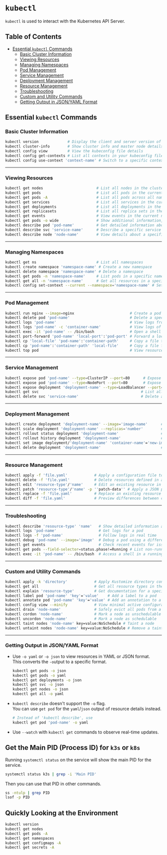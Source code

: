 # `kubectl`
`kubectl` is used to interact with the Kubernetes API Server.  

## Table of Contents
* [Essential `kubectl` Commands](#essential-kubectl-commands) 
    * [Basic Cluster Information](#basic-cluster-information) 
    * [Viewing Resources](#viewing-resources) 
    * [Managing Namespaces](#managing-namespaces) 
    * [Pod Management](#pod-management) 
    * [Service Management](#service-management) 
    * [Deployment Management](#deployment-management) 
    * [Resource Management](#resource-management) 
    * [Troubleshooting](#troubleshooting) 
    * [Custom and Utility Commands](#custom-and-utility-commands) 
    * [Getting Output in JSON/YAML Format](#getting-output-in-jsonyaml-format) 


## Essential `kubectl` Commands

### Basic Cluster Information
```bash
kubectl version             # Display the client and server version of Kubernetes
kubectl cluster-info        # Show cluster info and master node details
kubectl config view         # View the kubeconfig file details
kubectl config get-contexts # List all contexts in your kubeconfig file
kubectl config use-context 'context-name' # Switch to a specific context
```

---

### Viewing Resources
```bash
kubectl get nodes                        # List all nodes in the cluster
kubectl get pods                         # List all pods in the current namespace
kubectl get pods -A                      # List all pods across all namespaces
kubectl get services                     # List all services in the current namespace
kubectl get deployments                  # List all deployments in the current namespace
kubectl get replicasets                  # List all replica sets in the current namespace
kubectl get events                       # View events in the current namespace
kubectl get pods -o wide                 # Show additional information, such as node name
kubectl describe pod 'pod-name'          # Get detailed information about a specific pod
kubectl describe svc 'service-name'      # Describe a specific service
kubectl describe node 'node-name'        # View details about a specific node
```

---

### Managing Namespaces
```bash
kubectl get ns                           # List all namespaces
kubectl create namespace 'namespace-name' # Create a new namespace
kubectl delete namespace 'namespace-name' # Delete a namespace
kubectl get pods -n 'namespace-name'     # List pods in a specific namespace
kubectl get all -n 'namespace-name'      # Get all resources in a specific namespace
kubectl config set-context --current --namespace='namespace-name' # Set default namespace for context
```

---

### Pod Management
```bash
kubectl run nginx --image=nginx                         # Create a pod named "nginx" with an nginx container
kubectl delete pod 'pod-name'                           # Delete a specific pod
kubectl logs 'pod-name'                                 # View logs from a specific pod
kubectl logs 'pod-name' -c 'container-name'             # View logs of a specific container in a pod
kubectl exec -it 'pod-name' -- /bin/bash                # Open a shell inside a running pod
kubectl port-forward 'pod-name' 'local-port':'pod-port' # Forward a local port to a pod's port
kubectl cp 'local-file' 'pod-name':'container-path'     # Copy a file to a pod
kubectl cp 'pod-name':'container-path' 'local-file'     # Copy a file from a pod to local
kubectl top pod                                         # View resource usage (CPU/Memory) for pods
```

---

### Service Management
```bash
kubectl expose pod 'pod-name' --type=ClusterIP --port=80      # Expose a pod as a service with ClusterIP
kubectl expose pod 'pod-name' --type=NodePort --port=80       # Expose a pod as a service with NodePort
kubectl expose deployment 'deployment-name' --type=LoadBalancer --port=80 # Expose a deployment as LoadBalancer
kubectl get svc                                              # List all services in the namespace
kubectl delete svc 'service-name'                            # Delete a specific service
```

---

### Deployment Management
```bash
kubectl create deployment 'deployment-name' --image='image-name'      # Create a new deployment
kubectl scale deployment 'deployment-name' --replicas='number'        # Scale deployment to a specific number of replicas
kubectl rollout status deployment 'deployment-name'                   # Check rollout status of a deployment
kubectl rollout history deployment 'deployment-name'                  # View rollout history of a deployment
kubectl set image deployment/'deployment-name' 'container-name'='new-image' # Update container image
kubectl delete deployment 'deployment-name'                           # Delete a specific deployment
```

---

### Resource Management
```bash
kubectl apply -f 'file.yaml'            # Apply a configuration file to create or update resources
kubectl delete -f 'file.yaml'           # Delete resources defined in a configuration file
kubectl edit 'resource-type'/'name'     # Edit an existing resource in place
kubectl patch 'resource-type'/'name' -p ''patch-data'' # Apply a JSON patch to a resource
kubectl replace -f 'file.yaml'          # Replace an existing resource with a new configuration
kubectl diff -f 'file.yaml'             # Preview differences between current and updated configurations
```

---

### Troubleshooting
```bash
kubectl describe 'resource-type' 'name'   # Show detailed information about a resource
kubectl logs 'pod-name'                   # Get logs for a pod
kubectl logs -f 'pod-name'                # Follow logs in real time
kubectl debug 'pod-name' --image='image'  # Debug a pod using a different container image
kubectl get events                        # Check recent events for issues
kubectl get pods --field-selector=status.phase!=Running # List non-running pods
kubectl exec -it 'pod-name' -- /bin/bash  # Access a shell in a running pod
```

---

### Custom and Utility Commands
```bash
kubectl apply -k 'directory'            # Apply Kustomize directory configurations
kubectl get all                         # Get all resource types in the namespace
kubectl explain 'resource-type'         # Get documentation for a specific resource type
kubectl label pod 'pod-name' 'key'='value'    # Add a label to a pod
kubectl annotate pod 'pod-name' 'key'='value' # Add an annotation to a pod
kubectl config view --minify            # View minimal active configuration details
kubectl drain 'node-name'               # Safely evict all pods from a node
kubectl cordon 'node-name'              # Mark a node as unschedulable
kubectl uncordon 'node-name'            # Mark a node as schedulable
kubectl taint nodes 'node-name' key=value:NoSchedule # Taint a node
kubectl untaint nodes 'node-name' key=value:NoSchedule # Remove a taint from a node
```

---

### Getting Output in JSON/YAML Format 

* Use `-o yaml` or `-o json` to view resources in YAML or JSON format.  
  This converts the `-o`utput to a specific format.  
  ```bash
  kubectl get pods -o json
  kubectl get pods -o yaml
  kubectl get deployments -o json
  kubectl get svc -o json
  kubectl get nodes -o json
  kubectl get all -o yaml
  ```
* `kubectl describe` doesn't support the `-o` flag.  
  You can use `get pod` for the `yaml`/`json` output of resource details instead.  
  ```bash
  # Instead of 'kubectl describe', use 
  kubectl get pod 'pod-name' -o yaml
  ```
* Use `--watch` with `kubectl get` commands to observe real-time updates.


## Get the Main PID (Process ID) for `k3s` or `k8s`
Running `systemctl status` on the service will show the main PID for the service.  
```bash
systemctl status k3s | grep -i 'Main PID'
```
Then you can use that PID in other commands.
```bash
ss -ntulp | grep PID
lsof -p PID
```

## Quickly Looking at the Environment
```bash
kubectl version
kubectl get nodes
kubectl get pods -A
kubectl get namespaces
kubectl get configmaps -A
kubectl get secrets -A
```

